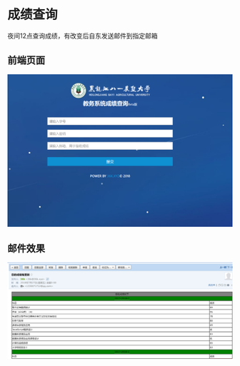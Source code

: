# 成绩查询
夜间12点查询成绩，有改变后自东发送邮件到指定邮箱

## 前端页面



![1571709290878](README.assets/1571709290878.png)

## 邮件效果

![1571709338481](README.assets/1571709338481.png)